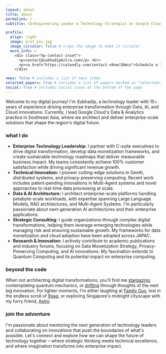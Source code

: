 ```yaml
---
layout: about
title: about
permalink: /
subtitle: <b>Engineering Leader & Technology Strategist at Google Cloud</b>

profile:
  align: right
  image: prof_pic.jpg
  image_circular: false # crops the image to make it circular
  more_info: >
    <div class="hp-contact-inset">
      <p>contact@subhadipmitra.com</p> <br>
      <p><a href="https://calendly.com/contact-x9nm/30min">Schedule a 1:1 meeting</a></p>
    </div>

news: false # includes a list of news items
selected_papers: true # includes a list of papers marked as "selected={true}"
social: true # includes social icons at the bottom of the page
---
```


Welcome to my digital journey! I'm Subhadip, a technology leader with 15+ years of experience driving enterprise transformation through Data, AI, and Cloud innovations. Currently, I lead Google Cloud's Data & Analytics practice in Southeast Asia, where we architect and deliver enterprise-scale solutions that shape the region's digital future.

### what I do

- **Enterprise Technology Leadership:** I partner with C-suite executives to drive digital transformation, develop data monetization frameworks, and create sustainable technology roadmaps that deliver measurable business impact. My teams consistently achieve 100% customer satisfaction while driving significant revenue growth.
- **Technical Innovation:** I pioneer cutting-edge solutions in GenAI, distributed systems, and privacy-preserving computing. Recent work includes patent-pending innovations in Multi-Agent systems and novel approaches to real-time data processing at scale.
- **Data & AI Architecture:** I architect enterprise-scale platforms handling petabyte-scale workloads, with expertise spanning Large Language Models, RAG architectures, and Multi-Agent Systems. I'm particularly passionate about next-generation AI architectures and their enterprise applications.
- **Strategic Consulting:** I guide organizations through complex digital transformations, helping them leverage emerging technologies while managing risk and ensuring sustainable growth. My frameworks for data monetization and cloud adoption have been adopted across JAPAC.
- **Research & Innovation:** I actively contribute to academic publications and industry forums, focusing on Data Monetization Strategy, Privacy-Preserving Computing, and AI innovations. My fascination extends to Quantum Computing and its potential impact on enterprise computing.

### beyond the code

When not architecting digital transformations, you'll find me [stargazing](https://www.youtube.com/watch?v=wkQuOrsgVGY), contemplating quantum mechanics, or [drifting](https://youtu.be/hepFlpCdTgU?si=hCVeZfF1x5xmOKUe&t=82) through thoughts of the next big innovation. For lighter moments, I'm either laughing at [Family Guy](https://youtu.be/y1CotE1_Q4M?si=-PbJel0rtajfQPAW&t=68), lost in the endless scroll of [9gag](https://9gag.com/), or exploring Singapore's midnight cityscape with my furry friend, [Astro](/assets/img/astro.jpg).

### join the adventure

I'm passionate about mentoring the next generation of technology leaders and collaborating on innovations that push the boundaries of what's possible. Let's connect and explore how we can shape the future of technology together – where strategic thinking meets technical excellence, and where imagination transforms into enterprise impact.

<br />
<br />
